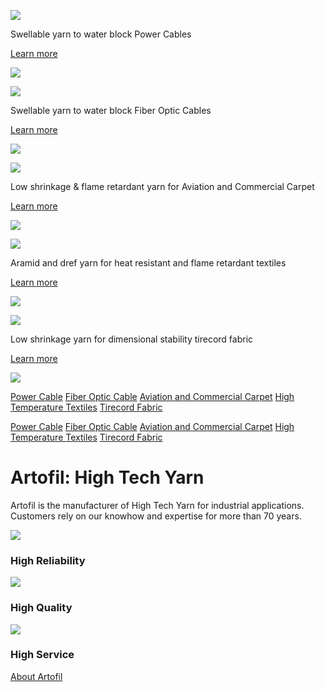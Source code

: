 ![](https://www.artofil.com/wp-content/uploads/2016/10/Cable-Power-Swellable-yarn-to-water-block.jpg)

Swellable yarn to water block Power Cables

[Learn more](https://www.artofil.com/en/market/power-cable-manufacturers/)

![](https://www.artofil.com/wp-content/uploads/2016/10/Cable-Power-Material-Swellable-yarn-to-water-block.jpg)

![](https://www.artofil.com/wp-content/uploads/2016/10/Fiber-optic-cable-Swellable-yarn.jpg)

Swellable yarn to water block Fiber Optic Cables

[Learn more](https://www.artofil.com/en/market/optical-fiber-cable-manufacturers/)

![](https://www.artofil.com/wp-content/uploads/2016/10/Cable-Fiber-optic-Material-Swellable-yarn-to-water-block-fiber-optic-cables.jpg)

![](https://www.artofil.com/wp-content/uploads/2016/10/Aviation-Low-shrinkage-yarn-Artofil.jpg)

Low shrinkage & flame retardant yarn for Aviation and Commercial Carpet

[Learn more](https://www.artofil.com/en/market/aviation/)

![](https://www.artofil.com/wp-content/uploads/2016/10/Aviation-Material-Low-shrinkage-flame-retardant-yarn-for-airplane-carpet.jpg)

![](https://www.artofil.com/wp-content/uploads/2016/10/Heat-resistant-textiles-Water-blocking-yarn-binders.jpg)

Aramid and dref yarn for heat resistant and flame retardant textiles

[Learn more](https://www.artofil.com/en/market/heat-resistant-textiles/)

![](https://www.artofil.com/wp-content/uploads/2016/10/Heat-resistant-textiles-Material-The-widest-range-of-water-blocking-yarn-binders.jpg)

![](https://www.artofil.com/wp-content/uploads/2016/10/Automotive-Low-shrinkage-yarn-Artofil.jpg)

Low shrinkage yarn for dimensional stability tirecord fabric

[Learn more](https://www.artofil.com/en/market/automotive/)

![](https://www.artofil.com/wp-content/uploads/2016/10/Automotive-Material-Low-shrinkage-yarn-for-dimensional-stability-tirecord-fabric.jpg)

[Power Cable](https://www.artofil.com/en/#) [Fiber Optic Cable](https://www.artofil.com/en/#) [Aviation and Commercial Carpet](https://www.artofil.com/en/#) [High Temperature Textiles](https://www.artofil.com/en/#) [Tirecord Fabric](https://www.artofil.com/en/#)

[Power Cable](https://www.artofil.com/en/market/power-cable/) [Fiber Optic Cable](https://www.artofil.com/en/market/fiber-optic-cable/) [Aviation and Commercial Carpet](https://www.artofil.com/en/market/aviation-and-commercial-carpet/) [High Temperature Textiles](https://www.artofil.com/en/market/high-temperature-textiles/) [Tirecord Fabric](https://www.artofil.com/en/market/tirecord-fabric/)

# Artofil: High Tech Yarn

Artofil is the manufacturer of High Tech Yarn for industrial applications. Customers rely on our knowhow and expertise for more than 70 years.

![](https://www.artofil.com/wp-content/uploads/2016/10/icon-high-reliability.svg)

### High Reliability

![](https://www.artofil.com/wp-content/uploads/2016/10/icon-high-quality.svg)

### High Quality

![](https://www.artofil.com/wp-content/uploads/2016/10/icon-high-service.svg)

### High Service

[About Artofil](https://www.artofil.com/en/about-us/)